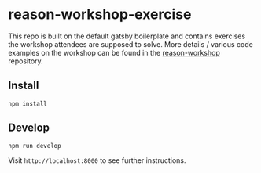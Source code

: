 # reason-workshop-exercise

This repo is built on the default gatsby boilerplate and contains exercises the
workshop attendees are supposed to solve. More details / various code examples
on the workshop can be found in the
[reason-workshop](https://github.com/ryyppy/reason-workshop) repository.

## Install

```
npm install
```

## Develop

```
npm run develop
```

Visit `http://localhost:8000` to see further instructions.
